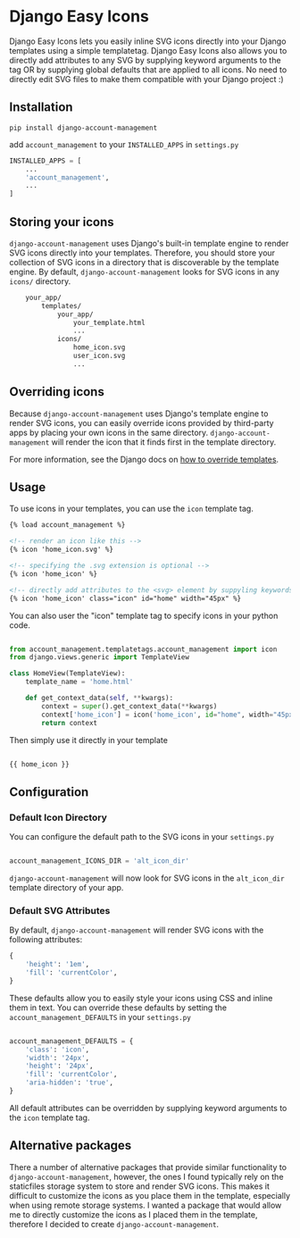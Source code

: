 # Django Easy Icons

Django Easy Icons lets you easily inline SVG icons directly into your Django templates using a simple templatetag. Django Easy Icons also allows you to directly add attributes to any SVG by supplying keyword arguments to the tag OR by supplying global defaults that are applied to all icons. No need to directly edit SVG files to make them compatible with your Django project :)

## Installation

```
pip install django-account-management
```

add `account_management` to your `INSTALLED_APPS` in `settings.py`

```python
INSTALLED_APPS = [
    ...
    'account_management',
    ...
]
```

## Storing your icons

`django-account-management` uses Django's built-in template engine to render SVG icons directly into your templates. Therefore, you should store your collection of SVG icons in a directory that is discoverable by the template engine. By default, `django-account-management` looks for SVG icons in any `icons/` directory.

```bash
    your_app/
        templates/
            your_app/
                your_template.html
                ...
            icons/
                home_icon.svg
                user_icon.svg
                ...
```

## Overriding icons

Because `django-account-management` uses Django's template engine to render SVG icons, you can easily override icons provided by third-party apps by placing your own icons in the same directory. `django-account-management` will render the icon that it finds first in the template directory.

For more information, see the Django docs on [how to override templates](https://docs.djangoproject.com/en/5.0/howto/overriding-templates/#how-to-override-templates).

## Usage

To use icons in your templates, you can use the `icon` template tag.

```html
{% load account_management %}

<!-- render an icon like this -->
{% icon 'home_icon.svg' %}

<!-- specifying the .svg extension is optional -->
{% icon 'home_icon' %}

<!-- directly add attributes to the <svg> element by suppyling keywords to tag -->
{% icon 'home_icon' class="icon" id="home" width="45px" %}

```

You can also user the "icon" template tag to specify icons in your python code.

```python

from account_management.templatetags.account_management import icon
from django.views.generic import TemplateView

class HomeView(TemplateView):
    template_name = 'home.html'

    def get_context_data(self, **kwargs):
        context = super().get_context_data(**kwargs)
        context['home_icon'] = icon('home_icon', id="home", width="45px")
        return context

```

Then simply use it directly in your template

```html

{{ home_icon }}

```

## Configuration

### Default Icon Directory

You can configure the default path to the SVG icons in your `settings.py`

```python

account_management_ICONS_DIR = 'alt_icon_dir'

```

`django-account-management` will now look for SVG icons in the `alt_icon_dir` template directory of your app.

### Default SVG Attributes

By default, `django-account-management` will render SVG icons with the following attributes:

```python
{
    'height': '1em',
    'fill': 'currentColor',
}
```

These defaults allow you to easily style your icons using CSS and inline them in text. You can override these defaults by setting the `account_management_DEFAULTS` in your `settings.py`

```python

account_management_DEFAULTS = {
    'class': 'icon',
    'width': '24px',
    'height': '24px',
    'fill': 'currentColor',
    'aria-hidden': 'true',
}

```

All default attributes can be overridden by supplying keyword arguments to the `icon` template tag.


## Alternative packages

There a number of alternative packages that provide similar functionality to `django-account-management`, however, the ones I found typically rely on the staticfiles storage system to store and render SVG icons. This makes it difficult to customize the icons as you place them in the template, especially when using remote storage systems. I wanted a package that would allow me to directly customize the icons as I placed them in the template, therefore I decided to create `django-account-management`.
